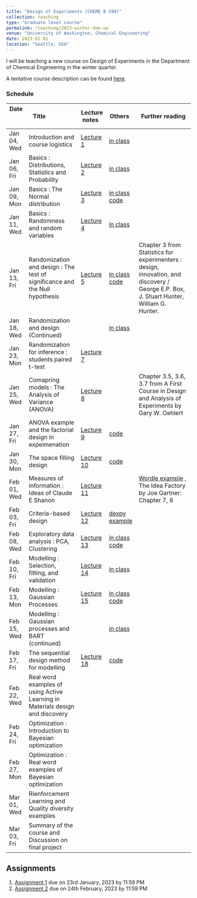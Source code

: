 ```yaml
---
title: "Design of Experiments (CHEME B 599)"
collection: teaching
type: "Graduate level course"
permalink: /teaching/2023-winter-doe-uw
venue: "University of Washington, Chemical Engineering"
date: 2023-01-01
location: "Seattle, USA"
---
```



I will be teaching a new course on Design of Experiments in the Department of Chemical Engineering in the winter quarter. 

A tentative course description can be found [here](http://kiranvad.github.io/files/teaching/DOE/course_description.pdf). 

### Schedule

| Date &nbsp; &nbsp; &nbsp; &nbsp; &nbsp; | Title &nbsp; &nbsp; &nbsp; &nbsp; &nbsp; &nbsp; &nbsp; &nbsp;|  Lecture notes &nbsp; | Others &nbsp; | Further reading | 
| ------------------------|--------------------------------------------------------- | ------------- |--------------|----------------------------------------------------------------------|
| Jan 04, Wed    | Introduction and course logistics   | [Lecture 1](http://kiranvad.github.io/files/teaching/DOE/lec01.pdf)| [in class](http://kiranvad.github.io/files/teaching/DOE/handwritten/Lec01.pdf) |
| Jan 06, Fri    | Basics : Distributions, Statistics and Probability   | [Lecture 2](http://kiranvad.github.io/files/teaching/DOE/lec02.pdf)|[in class](http://kiranvad.github.io/files/teaching/DOE/handwritten/Lec02.pdf) |
| Jan 09, Mon    | Basics : The Normal distribution   | [Lecture 3](http://kiranvad.github.io/files/teaching/DOE/lec03.pdf)|[in class](http://kiranvad.github.io/files/teaching/DOE/handwritten/Lec03.pdf)   [code](https://github.com/kiranvad/DOE/blob/master/Lecture%2003.ipynb)|
| Jan 11, Wed    | Basics : Randomness and random variables   | [Lecture 4](http://kiranvad.github.io/files/teaching/DOE/lec04.pdf)|[in class](http://kiranvad.github.io/files/teaching/DOE/handwritten/Lec04.pdf) |
| Jan 13, Fri    | Randomization and design : The test of significance and the Null hypothesis | [Lecture 5](http://kiranvad.github.io/files/teaching/DOE/lec05.pdf)|[in class](http://kiranvad.github.io/files/teaching/DOE/handwritten/Lec05.pdf)   [code](https://github.com/kiranvad/DOE/blob/master/Lecture%2005.ipynb) | Chapter 3 from Statistics for experimenters : design, innovation, and discovery / George E.P. Box, J. Stuart Hunter, William G. Hunter. |
| Jan 18, Wed    | Randomization and design (Continued)   | |[in class](http://kiranvad.github.io/files/teaching/DOE/handwritten/Lec06.pdf) |
| Jan 23, Mon    | Randomization for inference : students paired t-test   |[Lecture 7](http://kiranvad.github.io/files/teaching/DOE/lec07.pdf) | |
| Jan 25, Wed    | Comapring models :  The Analysis of Variance (ANOVA)|[Lecture 8](http://kiranvad.github.io/files/teaching/DOE/lec08.pdf) | | Chapter 3.5, 3.6, 3.7 from A First Course in Design and Analysis of Experiments by Gary W. Oehlert |
| Jan 27, Fri    | ANOVA example and the factorial design in expeimenation|[Lecture 9](http://kiranvad.github.io/files/teaching/DOE/lec09.pdf) |[code](https://github.com/kiranvad/DOE/blob/master/Lecture%2009.ipynb)|
| Jan 30, Mon    | The space filling design   |[Lecture 10](http://kiranvad.github.io/files/teaching/DOE/lec10.pdf) |[code](https://github.com/kiranvad/DOE/blob/master/Lecture%2010.ipynb) |
| Feb 01, Wed    | Measures of information : Ideas of Claude E Shanon   |[Lecture 11](http://kiranvad.github.io/files/teaching/DOE/lec11.pdf) | | [Wordle example](https://youtu.be/v68zYyaEmEA) , The Idea Factory by Joe Gartner: Chapter 7, 8 |
| Feb 03, Fri    | Criteria-based design  |[Lecture 12](http://kiranvad.github.io/files/teaching/DOE/lec12.pdf) |[dexpy example](https://statease.github.io/dexpy/example-optimal.html) |
| Feb 08, Wed    | Exploratory data analysis : PCA, Clustering    |[Lecture 13](http://kiranvad.github.io/files/teaching/DOE/lec15.pdf) |[in class](http://kiranvad.github.io/files/teaching/DOE/handwritten/Lec13.pdf) [code](https://github.com/kiranvad/DOE/blob/master/Lecture%2015.ipynb) |
| Feb 10, Fri    | Modelling : Selection, fitting, and validation |[Lecture 14](http://kiranvad.github.io/files/teaching/DOE/lec16.pdf)  |[in class](http://kiranvad.github.io/files/teaching/DOE/handwritten/Lec14.pdf) |
| Feb 13, Mon    | Modelling : Gaussian Processes   |[Lecture 15](http://kiranvad.github.io/files/teaching/DOE/lec17.pdf) |[in class](http://kiranvad.github.io/files/teaching/DOE/handwritten/Lec15.pdf) [code](https://github.com/kiranvad/DOE/blob/master/Lecture%2017.ipynb) |
| Feb 15, Wed    | Modelling : Gaussian processes and BART (continued)   | |[in class](http://kiranvad.github.io/files/teaching/DOE/handwritten/Lec16.pdf) |
| Feb 17, Fri    | The sequential design method for modelling|[Lecture 18](http://kiranvad.github.io/files/teaching/DOE/lec18.pdf) |[code](https://github.com/kiranvad/DOE/blob/master/Lecture%2018.ipynb) |
| Feb 22, Wed    | Real word examples of using Active Learning in Materials design and discovery  | | |
| Feb 24, Fri    | Optimization : Introduction to Bayesian optimization   | | |
| Feb 27, Mon    | Optimization : Real word examples of Bayesian optimization | | |
| Mar 01, Wed    | Rienforcement Learning and Quality diversity examples | | |
| Mar 03, Fri    | Summary of the course and Discussion on final project | | |


## Assignments

1. [Assignment 1](http://kiranvad.github.io/files/teaching/DOE/asg01.pdf) due on 23rd January, 2023 by 11:59 PM
2. [Assignment 2](https://github.com/kiranvad/DOE/blob/master/Assignment%202.ipynb) due on 24th February, 2023 by 11:59 PM


